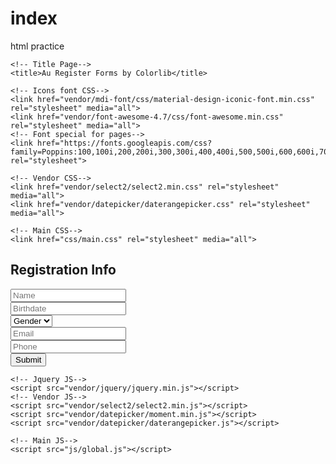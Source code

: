 # index
html practice


<!DOCTYPE html>
<html lang="en">

<head>
    <!-- Required meta tags-->
    <meta charset="UTF-8">
    <meta name="viewport" content="width=device-width, initial-scale=1, shrink-to-fit=no">
    <meta name="description" content="Colorlib Templates">
    <meta name="author" content="Colorlib">
    <meta name="keywords" content="Colorlib Templates">

    <!-- Title Page-->
    <title>Au Register Forms by Colorlib</title>

    <!-- Icons font CSS-->
    <link href="vendor/mdi-font/css/material-design-iconic-font.min.css" rel="stylesheet" media="all">
    <link href="vendor/font-awesome-4.7/css/font-awesome.min.css" rel="stylesheet" media="all">
    <!-- Font special for pages-->
    <link href="https://fonts.googleapis.com/css?family=Poppins:100,100i,200,200i,300,300i,400,400i,500,500i,600,600i,700,700i,800,800i,900,900i" rel="stylesheet">

    <!-- Vendor CSS-->
    <link href="vendor/select2/select2.min.css" rel="stylesheet" media="all">
    <link href="vendor/datepicker/daterangepicker.css" rel="stylesheet" media="all">

    <!-- Main CSS-->
    <link href="css/main.css" rel="stylesheet" media="all">
</head>

<body>
    <div class="page-wrapper bg-gra-01 p-t-180 p-b-100 font-poppins">
        <div class="wrapper wrapper--w780">
            <div class="card card-3">
                <div class="card-heading"></div>
                <div class="card-body">
                    <h2 class="title">Registration Info</h2>
                    <form method="POST">
                        <div class="input-group">
                            <input class="input--style-3" type="text" placeholder="Name" name="name">
                        </div>
                        <div class="input-group">
                            <input class="input--style-3 js-datepicker" type="text" placeholder="Birthdate" name="birthday">
                            <i class="zmdi zmdi-calendar-note input-icon js-btn-calendar"></i>
                        </div>
                        <div class="input-group">
                            <div class="rs-select2 js-select-simple select--no-search">
                                <select name="gender">
                                    <option disabled="disabled" selected="selected">Gender</option>
                                    <option>Male</option>
                                    <option>Female</option>
                                    <option>Other</option>
                                </select>
                                <div class="select-dropdown"></div>
                            </div>
                        </div>
                        <div class="input-group">
                            <input class="input--style-3" type="email" placeholder="Email" name="email">
                        </div>
                        <div class="input-group">
                            <input class="input--style-3" type="text" placeholder="Phone" name="phone">
                        </div>
                        <div class="p-t-10">
                            <button class="btn btn--pill btn--green" type="submit">Submit</button>
                        </div>
                    </form>
                </div>
            </div>
        </div>
    </div>

    <!-- Jquery JS-->
    <script src="vendor/jquery/jquery.min.js"></script>
    <!-- Vendor JS-->
    <script src="vendor/select2/select2.min.js"></script>
    <script src="vendor/datepicker/moment.min.js"></script>
    <script src="vendor/datepicker/daterangepicker.js"></script>

    <!-- Main JS-->
    <script src="js/global.js"></script>

</body><!-- This templates was made by Colorlib (https://colorlib.com) -->

</html>
<!-- end document-->
